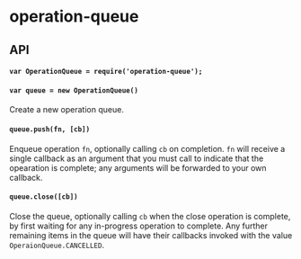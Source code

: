 # operation-queue

## API

#### `var OperationQueue = require('operation-queue');`

#### `var queue = new OperationQueue()`

Create a new operation queue.

#### `queue.push(fn, [cb])`

Enqueue operation `fn`, optionally calling `cb` on completion. `fn` will receive a single callback as an argument that you must call to indicate that the opearation is complete; any arguments will be forwarded to your own callback.

#### `queue.close([cb])`

Close the queue, optionally calling `cb` when the close operation is complete, by first waiting for any in-progress operation to complete. Any further remaining items in the queue will have their callbacks invoked with the value `OperaionQueue.CANCELLED`.